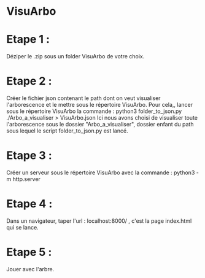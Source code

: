 # VisuArbo

# Etape 1 : 
Déziper le .zip sous un folder VisuArbo de votre choix.

# Etape 2 : 
Créer le fichier json contenant le path dont on veut visualiser l'arborescence et le mettre sous le répertoire VisuArbo. Pour cela,, lancer sous le répertoire VisuArbo la commande : python3 folder_to_json.py ./Arbo_a_visualiser > VisuArbo.json
Ici nous avons choisi de visualiser toute l'arborescence sous le dossier "Arbo_a_visualiser", dossier enfant du path sous lequel le script folder_to_json.py est lancé.

# Etape 3 : 
Créer un serveur sous le répertoire VisuArbo avec la commande :  python3 -m http.server

# Etape 4 : 
Dans un navigateur, taper l'url : localhost:8000/ , c'est la page index.html qui se lance. 

# Etape 5 : 
Jouer avec l'arbre. 
